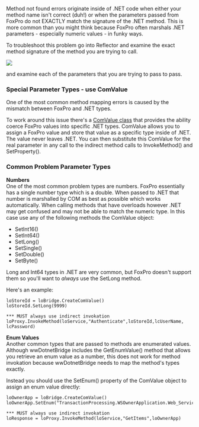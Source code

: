 ﻿Method not found errors originate inside of .NET code when either your method name isn't correct (duh!) or when the parameters passed from FoxPro do not EXACTLY match the signature of the .NET method. This is more common than you might think because FoxPro often marshals .NET parameters - especially numeric values - in funky ways.To troubleshoot this problem go into Reflector and examine the exact method signature of the method you are trying to call.![](/images/wwDotNetBridge/Reflector_MethodSignature.png)and examine each of the parameters that you are trying to pass to pass.### Special Parameter Types - use ComValueOne of the most common method mapping errors is caused by the mismatch between FoxPro and .NET types. To work around this issue there's a [ComValue class](vfps://Topic/Class%20ComValue) that provides the ability coerce FoxPro values into specific .NET types. ComValue allows you to assign a FoxPro value and store that value as a specific type inside of .NET. The value never leaves .NET. You can then substitute this ComValue for the real parameter in any call to the indirect method calls to InvokeMethod() and SetProperty().### Common Problem Parameter Types**Numbers**  One of the most common problem types are numbers. FoxPro essentially has a single number type which is a double. When passed to .NET that number is marshalled by COM as best as possible which works automatically. When calling methods that have overloads however .NET may get confused and may not be able to match the numeric type. In this case use any of the following methods the ComValue object:* SetInt16()* SetInt64()* SetLong()* SetSingle()* SetDouble()* SetByte()Long and Int64 types in .NET are very common, but FoxPro doesn't support them so you'll want to *always* use the SetLong method. Here's an example:```foxproloStoreId = loBridge.CreateComValue()loStoreId.SetLong(9999)*** MUST always use indirect invokationloProxy.InvokeMethod(loService,"Authenticate",loStoreId,lcUserName, lcPassword)```**Enum Values**  Another common types that are passed to methods are enumerated values. Although wwDotnetBridge includes the GetEnumValue() method that allows you retrieve an enum value as a number, this does not work for method invokation because wwDotnetBridge needs to map the method's types exactly.Instead you should use the SetEnum() property of the ComValue object to assign an enum value directly:```foxproloOwnerApp = loBridge.CreateComValue()loOwnerApp.SetEnum("TransactionProcessing.WSOwnerApplication.Web_Service")*** MUST always use indirect invokationloResponse = loProxy.InvokeMethod(loService,"GetItems",loOwnerApp)```